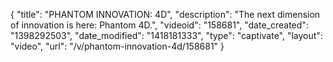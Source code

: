 {
    "title": "PHANTOM INNOVATION: 4D",
    "description": "The next dimension of innovation is here: Phantom 4D.",
    "videoid": "158681",
    "date_created": "1398292503",
    "date_modified": "1418181333",
    "type": "captivate",
    "layout": "video",
    "url": "\/v\/phantom-innovation-4d\/158681"
}